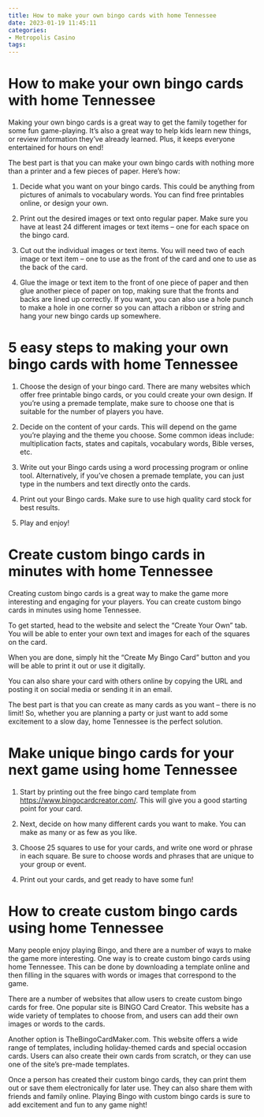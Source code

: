 ```yaml
---
title: How to make your own bingo cards with home Tennessee
date: 2023-01-19 11:45:11
categories:
- Metropolis Casino
tags:
---
```



#  How to make your own bingo cards with home Tennessee

Making your own bingo cards is a great way to get the family together for some fun game-playing. It’s also a great way to help kids learn new things, or review information they’ve already learned. Plus, it keeps everyone entertained for hours on end!

The best part is that you can make your own bingo cards with nothing more than a printer and a few pieces of paper. Here’s how:

1. Decide what you want on your bingo cards. This could be anything from pictures of animals to vocabulary words. You can find free printables online, or design your own.

2. Print out the desired images or text onto regular paper. Make sure you have at least 24 different images or text items – one for each space on the bingo card.

3. Cut out the individual images or text items. You will need two of each image or text item – one to use as the front of the card and one to use as the back of the card.

4. Glue the image or text item to the front of one piece of paper and then glue another piece of paper on top, making sure that the fronts and backs are lined up correctly. If you want, you can also use a hole punch to make a hole in one corner so you can attach a ribbon or string and hang your new bingo cards up somewhere.

#  5 easy steps to making your own bingo cards with home Tennessee


 1. Choose the design of your bingo card. There are many websites which offer free printable bingo cards, or you could create your own design. If you’re using a premade template, make sure to choose one that is suitable for the number of players you have.

2. Decide on the content of your cards. This will depend on the game you’re playing and the theme you choose. Some common ideas include: multiplication facts, states and capitals, vocabulary words, Bible verses, etc.

3. Write out your Bingo cards using a word processing program or online tool. Alternatively, if you’ve chosen a premade template, you can just type in the numbers and text directly onto the cards.

4. Print out your Bingo cards. Make sure to use high quality card stock for best results.

5. Play and enjoy!

#  Create custom bingo cards in minutes with home Tennessee

Creating custom bingo cards is a great way to make the game more interesting and engaging for your players. You can create custom bingo cards in minutes using home Tennessee.

To get started, head to the website and select the “Create Your Own” tab. You will be able to enter your own text and images for each of the squares on the card.

When you are done, simply hit the “Create My Bingo Card” button and you will be able to print it out or use it digitally.

You can also share your card with others online by copying the URL and posting it on social media or sending it in an email.

The best part is that you can create as many cards as you want – there is no limit! So, whether you are planning a party or just want to add some excitement to a slow day, home Tennessee is the perfect solution.

#  Make unique bingo cards for your next game using home Tennessee

1. Start by printing out the free bingo card template from https://www.bingocardcreator.com/. This will give you a good starting point for your card.

2. Next, decide on how many different cards you want to make. You can make as many or as few as you like.

3. Choose 25 squares to use for your cards, and write one word or phrase in each square. Be sure to choose words and phrases that are unique to your group or event.

4. Print out your cards, and get ready to have some fun!

#  How to create custom bingo cards using home Tennessee

Many people enjoy playing Bingo, and there are a number of ways to make the game more interesting. One way is to create custom bingo cards using home Tennessee. This can be done by downloading a template online and then filling in the squares with words or images that correspond to the game.

There are a number of websites that allow users to create custom bingo cards for free. One popular site is BINGO Card Creator. This website has a wide variety of templates to choose from, and users can add their own images or words to the cards.

Another option is TheBingoCardMaker.com. This website offers a wide range of templates, including holiday-themed cards and special occasion cards. Users can also create their own cards from scratch, or they can use one of the site’s pre-made templates.

Once a person has created their custom bingo cards, they can print them out or save them electronically for later use. They can also share them with friends and family online. Playing Bingo with custom bingo cards is sure to add excitement and fun to any game night!